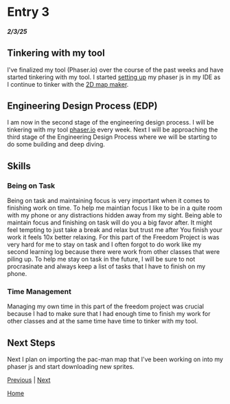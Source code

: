 # Entry 3
##### 2/3/25

## Tinkering with my tool
I've finalized my tool (Phaser.io) over the course of the past weeks and have started tinkering with my tool. I started [setting up](https://www.youtube.com/watch?v=frRWKxB9Hm0&list=PLDyH9Tk5ZdFzEu_izyqgPFtHJJXkc79no) my phaser js in my IDE as I continue to tinker with the [2D map maker](https://www.mapeditor.org/). 

## Engineering Design Process (EDP)
I am now in the second stage of the engineering design process. I will be tinkering with my tool [phaser.io](https://phaser.io/) every week. Next I will be approaching the third stage of the Engineering Design Process where we will be starting to do some building and deep diving.

## Skills
### Being on Task
Being on task and maintaining focus is very important when it comes to finishing work on time. To help me maintian focus I like to be in a quite room with my phone or any distractions hidden away from my sight. Being able to maintain focus and finishing on task will do you a big favor after. It might feel tempting to just take a break and relax but trust me after You finish your work it feels 10x better relaxing. For this part of the Freedom Project is was very hard for me to stay on task and I often forgot to do work like my second learning log because there were work from other classes that were piling up. To help me stay on task in the future, I will be sure to not procrasinate and always keep a list of tasks that I have to finish on my phone.

### Time Management
Managing my own time in this part of the freedom project was crucial because I had to make sure that I had enough time to finish my work for other classes and at the same time have time to tinker with my tool.

## Next Steps
Next I plan on importing the pac-man map that I've been working on into my phaser js and start downloading new sprites.

[Previous](entry02.md) | [Next](entry04.md)

[Home](../README.md)
